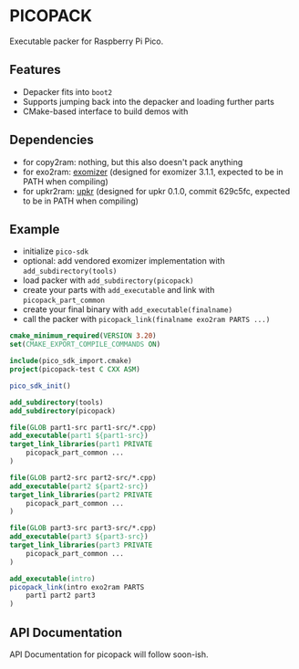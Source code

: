 # PICOPACK

Executable packer for Raspberry Pi Pico.

## Features

- Depacker fits into `boot2`
- Supports jumping back into the depacker and loading further parts
- CMake-based interface to build demos with

## Dependencies

- for copy2ram: nothing, but this also doesn't pack anything
- for exo2ram: [exomizer](https://bitbucket.org/magli143/exomizer) (designed for exomizer 3.1.1, expected to be in PATH when compiling)
- for upkr2ram: [upkr](https://github.com/exoticorn/upkr) (designed for upkr 0.1.0, commit 629c5fc, expected to be in PATH when compiling)

## Example

- initialize `pico-sdk`
- optional: add vendored exomizer implementation with `add_subdirectory(tools)`
- load packer with `add_subdirectory(picopack)`
- create your parts with `add_executable` and link with `picopack_part_common`
- create your final binary with `add_executable(finalname)`
- call the packer with `picopack_link(finalname exo2ram PARTS ...)`

```cmake
cmake_minimum_required(VERSION 3.20)
set(CMAKE_EXPORT_COMPILE_COMMANDS ON)

include(pico_sdk_import.cmake)
project(picopack-test C CXX ASM)

pico_sdk_init()

add_subdirectory(tools)
add_subdirectory(picopack)

file(GLOB part1-src part1-src/*.cpp)
add_executable(part1 ${part1-src})
target_link_libraries(part1 PRIVATE
    picopack_part_common ...
)

file(GLOB part2-src part2-src/*.cpp)
add_executable(part2 ${part2-src})
target_link_libraries(part2 PRIVATE
    picopack_part_common ...
)

file(GLOB part3-src part3-src/*.cpp)
add_executable(part3 ${part3-src})
target_link_libraries(part3 PRIVATE
    picopack_part_common ...
)

add_executable(intro)
picopack_link(intro exo2ram PARTS
    part1 part2 part3
)
```

## API Documentation

API Documentation for picopack will follow soon-ish.
